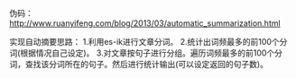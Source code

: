 伪码：
http://www.ruanyifeng.com/blog/2013/03/automatic_summarization.html

实现自动摘要思路：
1.利用es-ik进行文章分词。
2.统计出词频最多的前100个分词(根据情况自己设定)。
3.对文章按句子进行分组。遍历词频最多的前100个分词，查找该分词所在的句子。然后进行统计输出(可以设定返回的句子数)。